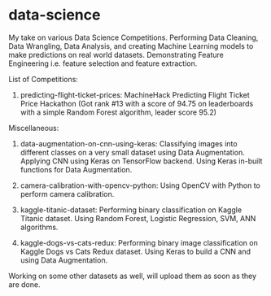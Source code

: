 # data-science 
My take on various Data Science Competitions. Performing Data Cleaning, Data Wrangling, Data Analysis, and creating Machine Learning models to make predictions on real world datasets. Demonstrating Feature Engineering i.e. feature selection and feature extraction. 

List of Competitions:
1) predicting-flight-ticket-prices: MachineHack Predicting Flight Ticket Price Hackathon (Got rank #13 with a score of 94.75 on leaderboards with a simple Random Forest algorithm, leader score 95.2) 



Miscellaneous:
1) data-augmentation-on-cnn-using-keras: Classifying images into different classes on a very small dataset using Data Augmentation. Applying CNN using Keras on TensorFlow backend. Using Keras in-built functions for Data Augmentation. 

2) camera-calibration-with-opencv-python: Using OpenCV with Python to perform camera calibration. 

3) kaggle-titanic-dataset: Performing binary classification on Kaggle Titanic dataset. Using Random Forest, Logistic Regression, SVM, ANN algorithms. 

4) kaggle-dogs-vs-cats-redux: Performing binary image classification on Kaggle Dogs vs Cats Redux dataset. Using Keras to build a CNN and using Data Augmentation.



Working on some other datasets as well, will upload them as soon as they are done. 

